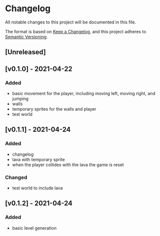 # Changelog
All notable changes to this project will be documented in this file.

The format is based on [Keep a Changelog](https://keepachangelog.com/en/1.0.0/),
and this project adheres to [Semantic Versioning](https://semver.org/spec/v2.0.0.html).

## [Unreleased]

## [v0.1.0] - 2021-04-22
### Added
 - basic movement for the player, including moving left, moving right, and jumping
 - walls
 - temporary sprites for the walls and player
 - test world

## [v0.1.1] - 2021-04-24
### Added
 - changelog
 - lava with temporary sprite
 - when the player collides with the lava the game is reset

### Changed
 - test world to include lava

## [v0.1.2] - 2021-04-24
### Added
 - basic level generation